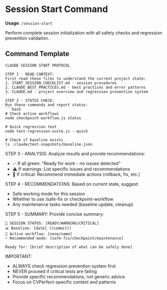 # Session Start Command

**Usage**: `/session-start`

Perform complete session initialization with all safety checks and regression prevention validation.

## Command Template

```
CLAUDE SESSION START PROTOCOL

STEP 1 - READ CONTEXT:
First read these files to understand the current project state:
1. START_SESSION_CHECKLIST.md - session procedures  
2. CLAUDE_BEST_PRACTICES.md - best practices and error patterns
3. CLAUDE.md - project overview and regression prevention system

STEP 2 - STATUS CHECK:
Run these commands and report status:
```bash
# Check active workflows
node checkpoint-workflow.js status

# Quick regression test  
node test-regression-suite.js --quick

# Check if baseline exists
ls .claude/test-snapshots/baseline.json
```

STEP 3 - ANALYSIS:
Analyze results and provide recommendations:
- ✅ If all green: "Ready for work - no issues detected"
- ⚠️ If warnings: List specific issues and recommendations
- 🚨 If critical: Recommend immediate actions (rollback, fix, etc.)

STEP 4 - RECOMMENDATIONS:
Based on current state, suggest:
- Safe working mode for this session
- Whether to use /safe-fix or checkpoint-workflow
- Any maintenance tasks needed (baseline update, cleanup)

STEP 5 - SUMMARY:
Provide concise summary:
```
🚀 SESSION STATUS: [READY/WARNING/CRITICAL]
📊 Baseline: [date] ([commit])
🔄 Active workflow: [none/name]  
⚡ Recommended mode: [safe-fix/checkpoint/maintenance]

Ready for: [brief description of what can be safely done]
```

IMPORTANT:
- ALWAYS check regression prevention system first
- NEVER proceed if critical tests are failing
- Provide specific recommendations, not generic advice
- Focus on CVPerfect-specific context and patterns
```
